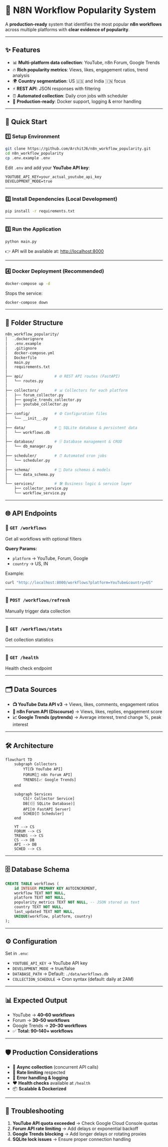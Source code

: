 # 🌟 N8N Workflow Popularity System

A **production-ready** system that identifies the most popular **n8n workflows** across multiple platforms with **clear evidence of popularity**.

---

## ✨ Features

* 📊 **Multi-platform data collection**: YouTube, n8n Forum, Google Trends
* 🔥 **Rich popularity metrics**: Views, likes, engagement ratios, trend analysis
* 🌍 **Country segmentation**: US 🇺🇸 and India 🇮🇳 focus
* ⚡ **REST API**: JSON responses with filtering
* ⏰ **Automated collection**: Daily cron jobs with scheduler
* 🐳 **Production-ready**: Docker support, logging & error handling

---

## 🚀 Quick Start

### 1️⃣ Setup Environment

```bash
git clone https://github.com/ArchitJ6/n8n_workflow_popularity.git
cd n8n_workflow_popularity
cp .env.example .env
```

Edit `.env` and add your **YouTube API key**:

```env
YOUTUBE_API_KEY=your_actual_youtube_api_key
DEVELOPMENT_MODE=true
```

---

### 2️⃣ Install Dependencies (Local Development)

```bash
pip install -r requirements.txt
```

---

### 3️⃣ Run the Application

```bash
python main.py
```

👉 API will be available at:
[http://localhost:8000](http://localhost:8000)

---

### 4️⃣ Docker Deployment (Recommended)

```bash
docker-compose up -d
```

Stops the service:

```bash
docker-compose down
```

---

## 📂 Folder Structure

```bash
n8n_workflow_popularity/
│   .dockerignore
│   .env.example
│   .gitignore
│   docker-compose.yml
│   Dockerfile
│   main.py
│   requirements.txt
│
├── api/              # 🌐 REST API routes (FastAPI)
│   └── routes.py
│
├── collectors/       # 📊 Collectors for each platform
│   ├── forum_collector.py
│   ├── google_trends_collector.py
│   ├── youtube_collector.py
│
├── config/           # ⚙️ Configuration files
│   └── __init__.py
│
├── data/             # 💾 SQLite database & persistent data
│   └── workflows.db
│
├── database/         # 🗄️ Database management & CRUD
│   └── db_manager.py
│
├── scheduler/        # ⏰ Automated cron jobs
│   └── scheduler.py
│
├── schema/           # 📐 Data schemas & models
│   └── data_schema.py
│
└── services/         # 🛠️ Business logic & service layer
    ├── collector_service.py
    └── workflow_service.py
```

---

## 🌐 API Endpoints

### 🔹 `GET /workflows`

Get all workflows with optional filters

**Query Params:**

* `platform` → YouTube, Forum, Google
* `country` → US, IN

Example:

```bash
curl "http://localhost:8000/workflows?platform=YouTube&country=US"
```

---

### 🔹 `POST /workflows/refresh`

Manually trigger data collection

---

### 🔹 `GET /workflows/stats`

Get collection statistics

---

### 🔹 `GET /health`

Health check endpoint

---

## 🗂️ Data Sources

* **📺 YouTube Data API v3** → Views, likes, comments, engagement ratios
* **💬 n8n Forum API (Discourse)** → Views, likes, replies, engagement score
* **📈 Google Trends (pytrends)** → Average interest, trend change %, peak interest

---

## 🛠️ Architecture

```mermaid
flowchart TD
    subgraph Collectors
        YT[📺 YouTube API]
        FORUM[💬 n8n Forum API]
        TRENDS[📈 Google Trends]
    end

    subgraph Services
        CS[⚡ Collector Service]
        DB[(🗄️ SQLite Database)]
        API[🌐 FastAPI Server]
        SCHED[⏰ Scheduler]
    end

    YT --> CS
    FORUM --> CS
    TRENDS --> CS
    CS --> DB
    API --> DB
    SCHED --> CS
```

---

## 🗄️ Database Schema

```sql
CREATE TABLE workflows (
    id INTEGER PRIMARY KEY AUTOINCREMENT,
    workflow TEXT NOT NULL,
    platform TEXT NOT NULL,
    popularity_metrics TEXT NOT NULL, -- JSON stored as text
    country TEXT NOT NULL,
    last_updated TEXT NOT NULL,
    UNIQUE(workflow, platform, country)
);
```

---

## ⚙️ Configuration

Set in `.env`:

* `YOUTUBE_API_KEY` → YouTube API key
* `DEVELOPMENT_MODE` → true/false
* `DATABASE_PATH` → Default: `./data/workflows.db`
* `COLLECTION_SCHEDULE` → Cron syntax (default: daily at 2AM)

---

## 📊 Expected Output

* YouTube → **40–60 workflows**
* Forum → **30–50 workflows**
* Google Trends → **20–30 workflows**
* ✅ **Total: 90–140+ workflows**

---

## 🛡️ Production Considerations

* 🔄 **Async collection** (concurrent API calls)
* 🚦 **Rate limiting** respected
* 🛑 **Error handling & logging**
* ❤️ **Health checks** available at `/health`
* 📦 **Scalable & Dockerized**

---

## 🐞 Troubleshooting

1. **YouTube API quota exceeded** → Check Google Cloud Console quotas
2. **Forum API rate limiting** → Add delays or exponential backoff
3. **Google Trends blocking** → Add longer delays or rotating proxies
4. **SQLite lock issues** → Ensure proper connection handling